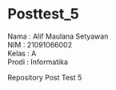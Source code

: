 # Posttest_5

Nama  : Alif Maulana Setyawan\
NIM   : 21091066002\
Kelas : A\
Prodi : Informatika

Repository Post Test 5
